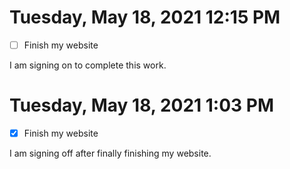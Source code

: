 # Tuesday, May 18, 2021 12:15 PM

- [ ] Finish my website

I am signing on to complete this work.

# Tuesday, May 18, 2021 1:03 PM

- [x] Finish my website

I am signing off after finally finishing my website.
